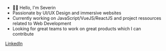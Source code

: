 - 👋🏼 Hello, I'm Severin
- Passionate by UI/UX Design and immersive websites
- Currently working on JavaScript/VueJS/ReactJS and project ressources related to Web Development
- Looking for great teams to work on great products which I can contribute

[LinkedIn](https://www.linkedin.com/in/severinmboukou/)

<!---
daoraCode/daoraCode is a ✨ special ✨ repository because its `README.md` (this file) appears on your GitHub profile.
You can click the Preview link to take a look at your changes.
--->
